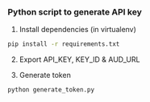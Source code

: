 ### Python script to generate API key

1. Install dependencies (in virtualenv)

```bash
pip install -r requirements.txt
```

2. Export API_KEY, KEY_ID & AUD_URL

3. Generate token
```bash
python generate_token.py
```
